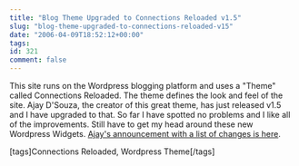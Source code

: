 ```yaml
---
title: "Blog Theme Upgraded to Connections Reloaded v1.5"
slug: "blog-theme-upgraded-to-connections-reloaded-v15"
date: "2006-04-09T18:52:12+00:00"
tags:
id: 321
comment: false
---
```


This site runs on the Wordpress blogging platform and uses a "Theme" called Connections Reloaded. The theme defines the look and feel of the site. Ajay D'Souza, the creator of this great theme, has just released v1.5 and I have upgraded to that. So far I have spotted no problems and I like all of the improvements. Still have to get my head around these new Wordpress Widgets.
[Ajay's announcement with a list of changes is here](http://www.ajaydsouza.com/archives/2006/04/09/connections-reloaded-15/).

[tags]Connections Reloaded, Wordpress Theme[/tags]
